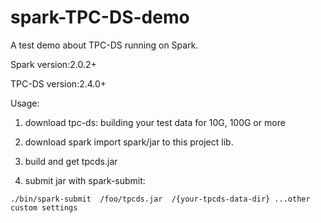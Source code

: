 # spark-TPC-DS-demo
A test demo about TPC-DS running on Spark.

Spark version:2.0.2+

TPC-DS version:2.4.0+



Usage:

1. download tpc-ds:
    building your test data for 10G, 100G or more

2. download spark
    import spark/jar to this project lib.
    
3. build and get tpcds.jar

4. submit jar with spark-submit:

`./bin/spark-submit  /foo/tpcds.jar  /{your-tpcds-data-dir} ...other custom settings`
